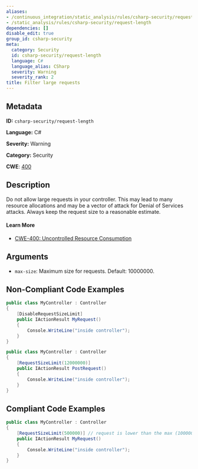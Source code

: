 ```yaml
---
aliases:
- /continuous_integration/static_analysis/rules/csharp-security/request-length
- /static_analysis/rules/csharp-security/request-length
dependencies: []
disable_edit: true
group_id: csharp-security
meta:
  category: Security
  id: csharp-security/request-length
  language: C#
  language_alias: CSharp
  severity: Warning
  severity_rank: 2
title: Filter large requests
---
```

<!--  SOURCED FROM https://github.com/DataDog/datadog-static-analyzer-rule-docs -->


## Metadata
**ID:** `csharp-security/request-length`

**Language:** C#

**Severity:** Warning

**Category:** Security

**CWE**: [400](https://cwe.mitre.org/data/definitions/400.html)

## Description
Do not allow large requests in your controller. This may lead to many resource allocations and may be a vector of attack for Denial of Services attacks. Always keep the request size to a reasonable estimate.

#### Learn More

 - [CWE-400: Uncontrolled Resource Consumption](https://cwe.mitre.org/data/definitions/400)

## Arguments

 * `max-size`: Maximum size for requests. Default: 10000000.

## Non-Compliant Code Examples
```csharp
public class MyController : Controller
{
    [DisableRequestSizeLimit]
    public IActionResult MyRequest()
    {
        Console.WriteLine("inside controller");
    }
}
```

```csharp
public class MyController : Controller
{
    [RequestSizeLimit(12000000)]
    public IActionResult PostRequest()
    {
        Console.WriteLine("inside controller");
    }
}
```

## Compliant Code Examples
```csharp
public class MyController : Controller
{
    [RequestSizeLimit(500000)] // request is lower than the max (10000000 bytes)
    public IActionResult MyRequest()
    {
        Console.WriteLine("inside controller");
    }
}
```
